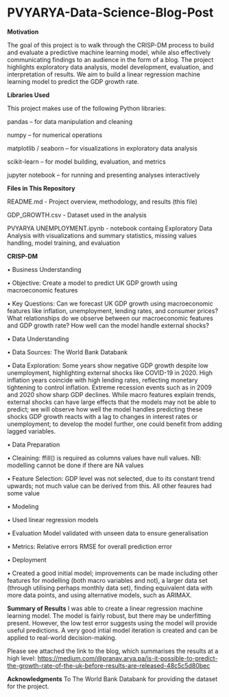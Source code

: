 # PVYARYA-Data-Science-Blog-Post
**Motivation**

The goal of this project is to walk through the CRISP-DM process to build and evaluate a predictive machine learning model, while also effectively communicating findings to an audience in the form of a blog. The project highlights exploratory data analysis, model development, evaluation, and interpretation of results. We aim to build a linear regression machine learning model to predict the GDP growth rate.

**Libraries Used**

This project makes use of the following Python libraries:

pandas – for data manipulation and cleaning

numpy – for numerical operations

matplotlib / seaborn – for visualizations in exploratory data analysis

scikit-learn – for model building, evaluation, and metrics

jupyter notebook – for running and presenting analyses interactively

**Files in This Repository**

README.md - Project overview, methodology, and results (this file)

GDP_GROWTH.csv - Dataset used in the analysis

PVYARYA UNEMPLOYMENT.ipynb - notebook containg Exploratory Data Analysis with visualizations and summary statistics, missing values handling, model training, and evaluation

**CRISP-DM**

•	Business Understanding
  
  •	Objective: Create a model to predict UK GDP growth using macroeconomic features
 
  •	Key Questions:
Can we forecast UK GDP growth using macroeconomic features like inflation, unemployment, lending rates, and consumer prices?
What relationships do we observe between our macroeconomic features and GDP growth rate?
How well can the model handle external shocks?

•	Data Understanding
  
  •	Data Sources: The World Bank Databank
 
  •	Data Exploration: 
Some years show negative GDP growth despite low unemployment, highlighting external shocks like COVID-19 in 2020.
High inflation years coincide with high lending rates, reflecting monetary tightening to control inflation.
Extreme recession events such as in 2009 and 2020 show sharp GDP declines. While macro features explain trends, external shocks can have large effects that the models may not be able to predict; we will observe how well the model handles predicting these shocks
GDP growth reacts with a lag to changes in interest rates or unemployment; to develop the model further, one could benefit from adding lagged variables.

•	Data Preparation
 
  •	Cleaining: ffill() is required as columns values have null values. NB: modelling cannot be done if there are NA values
 
  •	Feature Selection: GDP level was not selected, due to its constant trend upwards; not much value can be derived from this. All other feaures had some value

•	Modeling
 
  •	Used linear regression models

•	Evaluation
Model validated with unseen data to ensure generalisation
  
  •	Metrics: 
Relative errors
RMSE for overall prediction error

•	Deployment
  
  •	Created a good initial model; improvements can be made including other features for modelling (both macro variables and not), a larger data set (through utilising perhaps monthly data set), finding equivalent data with more data points, and using alternative models, such as ARIMAX.


**Summary of Results**
I was able to create a linear regression machine learning model. The model is fairly robust, but there may be underfitting present. However, the low test error suggests using the model will provide useful predictions. A very good intial model iteration is created and can be applied to real-world decision-making.

Please see attached the link to the blog, which summarises the results at a high level: https://medium.com/@pranav.arya.pa/is-it-possible-to-predict-the-growth-rate-of-the-uk-before-results-are-released-48c5c5d80bec

**Acknowledgments** 
To The World Bank Databank for providing the dataset for the project.
